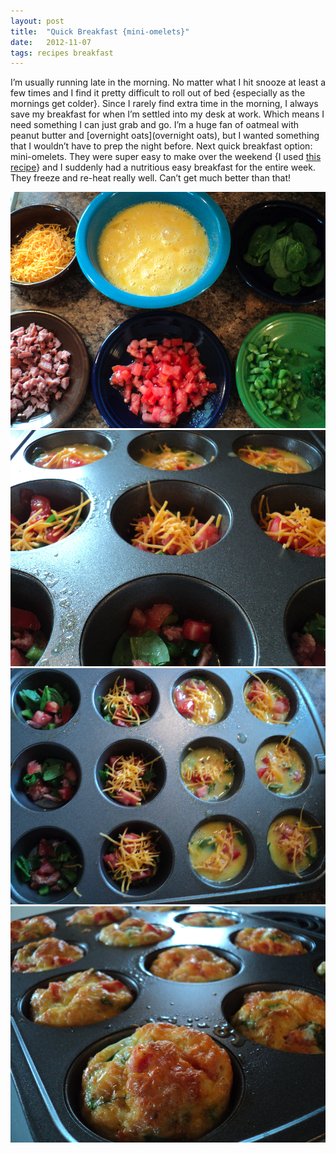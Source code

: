 ```yaml
---
layout: post
title:  "Quick Breakfast {mini-omelets}"
date:   2012-11-07
tags: recipes breakfast
---
```

I’m usually running late in the morning. No matter what I hit snooze at least a few times and I find it pretty difficult to roll out of bed {especially as the mornings get colder}. Since I rarely find extra time in the morning, I always save my breakfast for when I’m settled into my desk at work. Which means I need something I can just grab and go. I’m a huge fan of oatmeal with peanut butter and [overnight oats](overnight oats), but I wanted something that I wouldn’t have to prep the night before. Next quick breakfast option: mini-omelets. They were super easy to make over the weekend {I used [this recipe](http://www.chaosandloveshop.com/2012/01/easy-breakfast-idea-muffin-tin-eggs/)} and I suddenly had a nutritious easy breakfast for the entire week. They freeze and re-heat really well. Can’t get much better than that!

![ingredients photo](/assets/ingredients.jpg)
![muffin tin photo](/assets/muffin-tin.jpg)
![muffin tin photo 2](/assets/muffin-tin2.jpg)
![omelet photo](/assets/omelets.jpg)